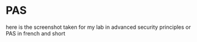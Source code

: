 # PAS
here is the screenshot taken for my lab in advanced security principles or PAS in french and short

